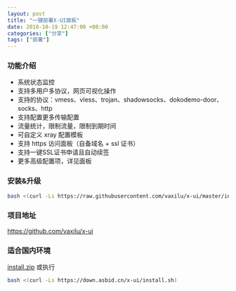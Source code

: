 ```yaml
---
layout: post
title: "一键部署X-UI面板"
date: 2018-10-19 12:47:00 +08:00
categories: ["分享"]
tags: ["部署"]
---
```


### 功能介绍
- 系统状态监控
- 支持多用户多协议，网页可视化操作
- 支持的协议：vmess、vless、trojan、shadowsocks、dokodemo-door、socks、http
- 支持配置更多传输配置
- 流量统计，限制流量，限制到期时间
- 可自定义 xray 配置模板
- 支持 https 访问面板（自备域名 + ssl 证书）
- 支持一键SSL证书申请且自动续签
- 更多高级配置项，详见面板

### 安装&升级

```BASH
bash <(curl -Ls https://raw.githubusercontent.com/vaxilu/x-ui/master/install.sh)
```

### 项目地址
https://github.com/vaxilu/x-ui

### 适合国内环境
 [install.zip][1]
或执行
```sh
bash <(curl -Ls https://down.asbid.cn/x-ui/install.sh)
```


  [1]: https://blogcdn.asbid.cn/2023/07/27/1690426036.zip